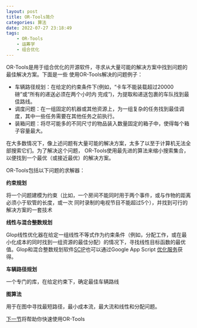 ```yaml
---
layout: post
title: OR-Tools简介
categories: 算法
date: 2022-07-27 23:18:49
tags:
    - OR-Tools
    - 运筹学
    - 组合优化
---
```


OR-Tools是用于组合优化的开源软件，寻求从大量可能的解决方案中找到问题的最佳解决方案。下面是一些
使用OR-Tools解决的问题例子：
* 车辆路径规划：在给定的约束条件下(例如，“卡车不能装载超过20000磅”或“所有的递送必须在两个小时内
完成”)，为提取和递送包裹的车队找到最佳路线。
* 调度问题：在一组固定的机器或其他资源上，为一组复杂的任务找到最佳调度，其中一些任务需要在其他任务之前执行。
* 装箱问题：将尽可能多的不同尺寸的物品装入数量固定的箱子中，使得每个箱子容量最大。

在大多数情况下，像上述问题有大量可能的解决方案，太多了以至于计算机无法全部搜索它们。为了解决这个问题，
OR-Tools使用最先进的算法来缩小搜索集合，以便找到一个最优（或接近最优）的解决方案。

<!-- more -->

OR-Tools包括以下问题的求解器：

**约束规划**

将一个问题建模为约束（比如，一个房间不能同时用于两个事件，或与作物的距离必须小于软管的长度，或一次
同时录制的电视节目不能超过5个），并找到可行的解决方案的一套技术

**线性与混合整数规划**

Glop线性优化器在给定一组线性不等式作为约束条件（例如，分配工作，或在最小化成本的同时找到一组资源的最佳分配）的情况下，寻找线性目标函数的最优值。Glop和混合整数规划软件[SCIP](http://scip.zib.de/)也可以通过Google App Script [优化服务](https://developers.google.com/apps-script/reference/optimization)获得。

**车辆路径规划**

一个专门的库，在给定约束下，确定最佳车辆路线

**图算法**

用于在图中寻找最短路径，最小成本流，最大流和线性和分配问题。

[下一节]()将帮助你快速使用OR-Tools
